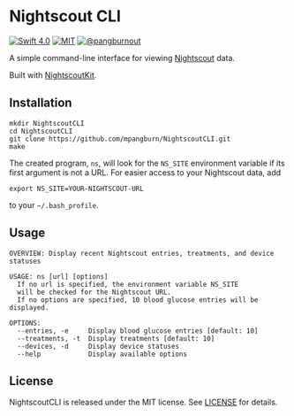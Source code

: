 # Nightscout CLI

[![Swift 4.0](https://img.shields.io/badge/Swift-4.0-orange.svg?style=flat)](#)
[![MIT](https://img.shields.io/packagist/l/doctrine/orm.svg)](https://github.com/mpangburn/NightscoutCLI/blob/master/LICENSE)
[![@pangburnout](https://img.shields.io/badge/contact-@pangburnout-blue.svg?style=flat)](https://twitter.com/pangburnout)

A simple command-line interface for viewing [Nightscout](https://github.com/nightscout/cgm-remote-monitor/) data. 

Built with [NightscoutKit](https://github.com/mpangburn/NightscoutKit).

## Installation
```
mkdir NightscoutCLI
cd NightscoutCLI
git clone https://github.com/mpangburn/NightscoutCLI.git
make
```
The created program, `ns`, will look for the `NS_SITE` environment variable if its first argument is not a URL. For easier access to your Nightscout data, add

`export NS_SITE=YOUR-NIGHTSCOUT-URL`

to your `~/.bash_profile`.

## Usage
```
OVERVIEW: Display recent Nightscout entries, treatments, and device statuses

USAGE: ns [url] [options]
  If no url is specified, the environment variable NS_SITE
  will be checked for the Nightscout URL.
  If no options are specified, 10 blood glucose entries will be displayed.

OPTIONS:
  --entries, -e     Display blood glucose entries [default: 10]
  --treatments, -t  Display treatments [default: 10]
  --devices, -d     Display device statuses
  --help            Display available options
```

## License
NightscoutCLI is released under the MIT license. See [LICENSE](https://github.com/mpangburn/NightscoutCLI/blob/master/LICENSE) for details.